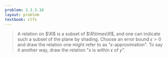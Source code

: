 ```yaml
---
problem: 3.3.3.10
layout: problem
textbook: ctfs
---
```


> A relation on $\R$ is a subset of $\R\times\R$, and one can indicate such a
> subset of the plane by shading. Choose an error bound $\epsilon > 0$ and draw
> the relation one might refer to as "$\epsilon$-approximation". To say it
> another way, draw the relation "$x$ is within $\epsilon$ of $y$".
